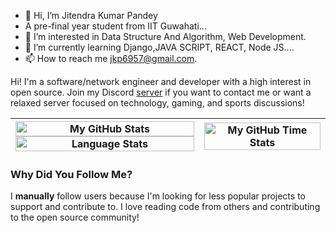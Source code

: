 - 👋 Hi, I’m Jitendra Kumar Pandey
- A pre-final year student from IIT Guwahati...
- 👀 I’m interested in Data Structure And Algorithm, Web Development.
- 🌱 I’m currently learning Django,JAVA SCRIPT, REACT, Node JS....
- 📫 How to reach me jkp6957@gmail.com.


Hi! I'm a software/network engineer and developer with a high interest in open source. Join my Discord [server](https://discord.deaconn.net/) if you want to contact me or want a relaxed server focused on technology, gaming, and sports discussions!

| <img align="center" width="100%" src="https://github-readme-stats.vercel.app/api?username=JKP-2001&count_private=true&include_all_commits=true&show_icons=true&theme=blue-green&border_color=001F1E&text_color=09d672&icon_color=00C2C2&title_color=00F1E9&custom_title=Stats" alt="My GitHub Stats" /> <img src="https://github-readme-stats.vercel.app/api/top-langs/?username=JKP-2001&size_weight=0.5&count_weight=0.5&theme=blue-green&border_color=001F1E&text_color=09d672&icon_color=00C2C2&title_color=00F1E9" width="100%" align="center" alt="Language Stats" /> | <img align="center" width="100%" src="https://github-readme-stats.vercel.app/api/wakatime?username=JKP-2001&theme=blue-green&border_color=001F1E&text_color=09d672&icon_color=00C2C2&title_color=00F1E9" alt="My GitHub Time Stats" /> |
| ------------- | ------------- |

### Why Did You Follow Me?
I **manually** follow users because I'm looking for less popular projects to support and contribute to. I love reading code from others and contributing to the open source community!








